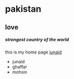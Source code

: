 # pakistan
## love
##### strongest country of the world
this is my home page [junaid](https://www.facebook.com/mr.junaidkhan007)
- junaid
- ghaffar
- mohsin
